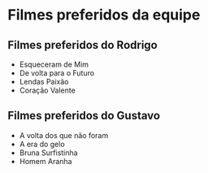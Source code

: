 # Filmes preferidos da equipe

## Filmes preferidos do Rodrigo

* Esqueceram de Mim
* De volta para o Futuro
* Lendas Paixão
* Coração Valente

## Filmes preferidos do Gustavo

* A volta dos que não foram
* A era do gelo
* Bruna Surfistinha
* Homem Aranha
